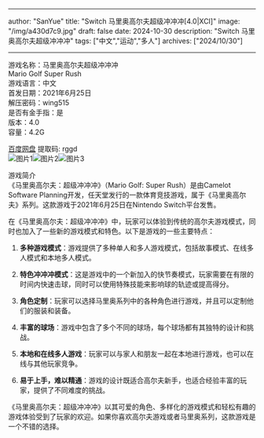 
---
author: "SanYue"
title: "Switch 马里奥高尔夫超级冲冲冲[4.0|XCI]"
image: "/img/a430d7c9.jpg"
draft: false
date: 2024-10-30
description: "Switch 马里奥高尔夫超级冲冲冲"
tags: ["中文","运动","多人"]
archives: ["2024/10/30"]

---

游戏名称：马里奥高尔夫超级冲冲冲   
Mario Golf  Super Rush    
游戏语言：中文  
首发日期：2021年6月25日  
解压密码：wing515  
是否有金手指：是  
版本：4.0   
容量：4.2G

[百度网盘](https://pan.baidu.com/s/1s9DAmfDVz7dTJpytu2dYAA) 提取码: rggd  
![图片1](/img/3f8229ee.jpg)![图片2](/img/36989ed7.jpg)![图片3](/img/4fc5826d.jpg)  

游戏简介  
《马里奥高尔夫：超级冲冲冲》（Mario Golf: Super Rush）是由Camelot Software Planning开发，任天堂发行的一款体育竞技游戏，属于《马里奥高尔夫》系列。这款游戏于2021年6月25日在Nintendo Switch平台发售。

在《马里奥高尔夫：超级冲冲冲》中，玩家可以体验到传统的高尔夫游戏模式，同时也加入了一些新的游戏模式和特色。以下是游戏的一些主要特点：

1. **多种游戏模式**：游戏提供了多种单人和多人游戏模式，包括故事模式、在线多人模式和本地多人模式。

2. **特色冲冲冲模式**：这是游戏中的一个新加入的快节奏模式，玩家需要在有限的时间内快速击球，同时可以使用特殊技能来影响球的轨迹或提高得分。

3. **角色定制**：玩家可以选择马里奥系列中的各种角色进行游戏，并且可以定制他们的服装和装备。

4. **丰富的球场**：游戏中包含了多个不同的球场，每个球场都有其独特的设计和挑战。

5. **本地和在线多人游戏**：玩家可以与家人和朋友一起在本地进行游戏，也可以在线与其他玩家竞争。

6. **易于上手，难以精通**：游戏的设计既适合高尔夫新手，也适合经验丰富的玩家，提供了不同难度的挑战。

《马里奥高尔夫：超级冲冲冲》以其可爱的角色、多样化的游戏模式和轻松有趣的游戏体验受到了玩家的欢迎。如果你喜欢高尔夫游戏或者马里奥系列，这款游戏是一个不错的选择。
